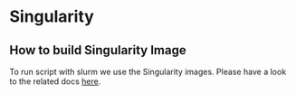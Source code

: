 # Singularity

## How to build Singularity Image

To run script with slurm we use the Singularity images. Please have a look to the related docs [here](/doc/singularity-OXf9BwNnqe).